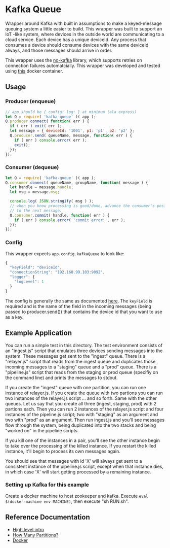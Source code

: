 # Kafka Queue

Wrapper around Kafka with built in assumptions to make a keyed-message queuing system a little easier to build.
This wrapper was built to support an IoT -like system, where devices in the outside world are communicating
to a cloud service.  Each device has a unique deviceId.  Any process that consumes a device should consume
devices with the same deviceId always, and those messages should arrive in order.

This wrapper uses the [no-kafka](https://github.com/oleksiyk/kafka) library, which supports retries on connection
failures automatcially.  This wrapper was developed and tested using [this](https://hub.docker.com/r/ches/kafka/)
docker container.

## Usage

### Producer (enqueue)

```javascript
// app should be { config: log: } at minimum (ala express)
let Q = require( 'kafka-queue' )( app );
Q.producer.connect( function( err ) {
  if ( err ) exit( err );
  let message = { deviceId: '1001', p1: 'p1', p2: 'p2' };
  Q.producer.send( queueName, message, function( err ) {
    if ( err ) console.error( err );
    exit();
  });
});
```

### Consumer (dequeue)

```javascript
let Q = require( 'kafka-queue' )( app );
Q.consumer.connect( queueName, groupName, function( message ) {
  let handle = message.handle;
  let msg = message.msg;

  console.log( JSON.stringify( msg ) );
  // when you know processing is good/done, advance the consumer's position in the queue
  // to the next message.
  Q.consumer.commit( handle, function( err ) {
    if ( err ) console.error( 'commit error:', err );
  });
});
```

### Config

This wrapper expects `app.config.kafkaQueue` to look like:

```javascript
{
  "keyField": "deviceId",
  "connectionString": "192.168.99.103:9092",
  "logger": {
    "logLevel": 1
  }
}
```

The config is generally the same as documented [here](https://github.com/oleksiyk/kafka).  The `keyField` is required and is
the name of the field in the incoming messages (being passed to producer.send()) that contains the device id that you want to use
as a key.

## Example Application

You can run a simple test in this directory.  The test environment consists of an "ingest.js" script that emulates three
devices sending messages into the system.  These messages get sent to the "ingest" queue.  There is a "relayer.js" script
that reads from the ingest queue and duplicates those incoming messages to a "staging" queue and a "prod" queue.  There
is a "pipeline.js" script that reads from the staging or prod queue (specifiy on the command line) and prints the messages
to stdout.

If you create the "ingest" queue with one partition, you can run one instance of relayer.js.  If you create the queue with
two partions you can run two instances of the relayer.js script ... and so forth.  Same with the other queues.  Let us say
that you create all three (ingest, staging, prod) with 2 partions each.  Then you can run 2 instances of the relayer.js script
and four instances of the pipeline.js script; two with "staging" as an argument and two with "prod" as an argument.  Then run
ingest.js and you'll see messages flow through the system, being duplicated into the two stacks and being "worked on" in the
pipeline scripts.

If you kill one of the instances in a pair, you'll see the other instance begin to take over the processing of the killed
instance.  If you restart the killed instance, it'll begin to process its own messages again.

You should see that messages with id 'X' will always get sent to a consistent instance of the pipeline.js script, except
when that instance dies, in which case 'X' will start getting processed by a remaining instance.

### Setting up Kafka for this example

Create a docker machine to host zookeeper and kafka.  Execute `eval $(docker-machine env MACHINE)`,
then execute "sh RUN.sh".

## Reference Documentation

* [High level intro](http://blog.cloudera.com/blog/2014/09/apache-kafka-for-beginners/)
* [How Many Partitions?](http://www.confluent.io/blog/how-to-choose-the-number-of-topicspartitions-in-a-kafka-cluster/)
* [Docker](https://hub.docker.com/r/ches/kafka/)
